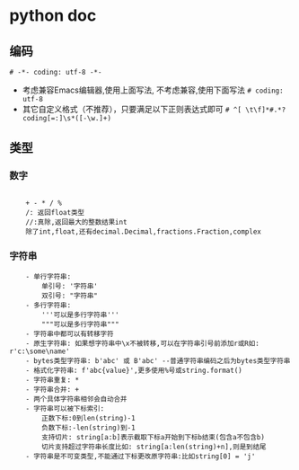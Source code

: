 # python doc
## 编码
`# -*- coding: utf-8 -*-`
- 考虑兼容Emacs编辑器,使用上面写法, 不考虑兼容,使用下面写法
`# coding: utf-8`
- 其它自定义格式（不推荐），只要满足以下正则表达式即可
`# ^[ \t\f]*#.*?coding[=:]\s*([-\w.]+)`
## 类型
### 数字
```

	+ - * / %
	/: 返回float类型
	//:真除,返回最大的整数结果int
	除了int,float,还有decimal.Decimal,fractions.Fraction,complex
```
### 字符串
```
	- 单行字符串: 
		单引号: '字符串'
		双引号: "字符串"
	- 多行字符串:
		'''可以是多行字符串'''
		"""可以是多行字符串"""
	- 字符串中都可以有转移字符
	- 原生字符串: 如果想字符串中\x不被转移,可以在字符串引号前添加r或R如: r'c:\some\name'
	- bytes类型字符串: b'abc' 或 B'abc' --普通字符串编码之后为bytes类型字符串
	- 格式化字符串: f'abc{value}',更多使用%号或string.format()
	- 字符串重复: *
	- 字符串合并: +
	- 两个具体字符串相邻会自动合并
	- 字符串可以被下标索引: 
		正数下标:0到len(string)-1
		负数下标:-len(string)到-1
		支持切片: string[a:b]表示截取下标a开始到下标b结束(包含a不包含b)
		切片支持超过字符串长度比如: string[a:len(string)+n],则是到结尾
	- 字符串是不可变类型,不能通过下标更改原字符串:比如string[0] = 'j'


```
